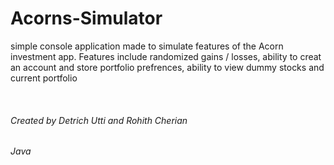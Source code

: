 # Acorns-Simulator
<p> simple console application made to simulate features of the Acorn investment app. Features include randomized gains / losses, ability to creat an account and store portfolio prefrences, ability to view dummy stocks and current portfolio </p>

<br>
<h6> Created by Detrich Utti and Rohith Cherian </h6>
<h6> Java </h6>
